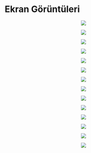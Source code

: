 # Ekran Görüntüleri

<p align="center">
  <img src="/images/01.png"/>
</p>
<p align="center">
  <img src="/images/02.png"/>
</p>
<p align="center">
  <img src="/images/03.png"/>
</p>
<p align="center">
  <img src="/images/04.png"/>
</p>
<p align="center">
  <img src="/images/05.png"/>
</p>
<p align="center">
  <img src="/images/06.png"/>
</p>
<p align="center">
  <img src="/images/07.png"/>
</p>
<p align="center">
  <img src="/images/08.png"/>
</p>
<p align="center">
  <img src="/images/09.png"/>
</p>
<p align="center">
  <img src="/images/10.png"/>
</p>
<p align="center">
  <img src="/images/11.png"/>
</p>
<p align="center">
  <img src="/images/12.png"/>
</p>
<p align="center">
  <img src="/images/13.png"/>
</p>
<p align="center">
  <img src="/images/14.png"/>
</p>
